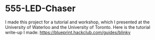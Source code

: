 # 555-LED-Chaser
I made this project for a tutorial and workshop, which I presented at the University of Waterloo and the University of Toronto. Here is the tutorial write-up I made: https://blueprint.hackclub.com/guides/blinky

